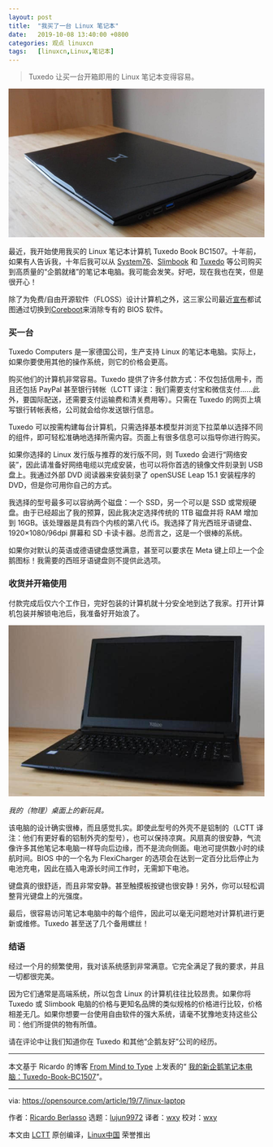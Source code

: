 ```yaml
---
layout: post
title:	"我买了一台 Linux 笔记本"
date:	2019-10-08 13:40:00 +0800 
categories:	观点 linuxcn 
tags:	[linuxcn,Linux,笔记本]
---
```




> 
> Tuxedo 让买一台开箱即用的 Linux 笔记本变得容易。
> 
> 
> 


![](/Asserts/Images/album/201910/08/133924vnmbklqh5jkshkmj.jpg)


最近，我开始使用我买的 Linux 笔记本计算机 Tuxedo Book BC1507。十年前，如果有人告诉我，十年后我可以从 [System76](https://system76.com/)、[Slimbook](https://slimbook.es/en/) 和 [Tuxedo](https://www.tuxedocomputers.com/) 等公司购买到高质量的“企鹅就绪”的笔记本电脑。我可能会发笑。好吧，现在我也在笑，但是很开心！


除了为免费/自由开源软件（FLOSS）设计计算机之外，这三家公司最近[宣布](https://www.tuxedocomputers.com/en/Infos/News/Tuxedo-Computers-stands-for-Free-Software-and-Security-.tuxedo)都试图通过切换到[Coreboot](https://coreboot.org/)来消除专有的 BIOS 软件。


### 买一台


Tuxedo Computers 是一家德国公司，生产支持 Linux 的笔记本电脑。实际上，如果你要使用其他的操作系统，则它的价格会更高。


购买他们的计算机非常容易。Tuxedo 提供了许多付款方式：不仅包括信用卡，而且还包括 PayPal 甚至银行转帐（LCTT 译注：我们需要支付宝和微信支付……此外，要国际配送，还需要支付运输费和清关费用等）。只需在 Tuxedo 的网页上填写银行转帐表格，公司就会给你发送银行信息。


Tuxedo 可以按需构建每台计算机，只需选择基本模型并浏览下拉菜单以选择不同的组件，即可轻松准确地选择所需内容。页面上有很多信息可以指导你进行购买。


如果你选择的 Linux 发行版与推荐的发行版不同，则 Tuxedo 会进行“网络安装”，因此请准备好网络电缆以完成安装，也可以将你首选的镜像文件刻录到 USB 盘上。我通过外部 DVD 阅读器来安装刻录了 openSUSE Leap 15.1 安装程序的 DVD，但是你可用你自己的方式。


我选择的型号最多可以容纳两个磁盘：一个 SSD，另一个可以是 SSD 或常规硬盘。由于已经超出了我的预算，因此我决定选择传统的 1TB 磁盘并将 RAM 增加到 16GB。该处理器是具有四个内核的第八代 i5。我选择了背光西班牙语键盘、1920×1080/96dpi 屏幕和 SD 卡读卡器。总而言之，这是一个很棒的系统。


如果你对默认的英语或德语键盘感觉满意，甚至可以要求在 Meta 键上印上一个企鹅图标！我需要的西班牙语键盘则不提供此选项。


### 收货并开箱使用


付款完成后仅六个工作日，完好包装的计算机就十分安全地到达了我家。打开计算机包装并解锁电池后，我准备好开始浪了。


![Tuxedo Book BC1507](/Asserts/Images/album/201910/08/134049x7m8vlvfqmxl8x38.jpg "Tuxedo Book BC1507")


*我的（物理）桌面上的新玩具。*


该电脑的设计确实很棒，而且感觉扎实。即使此型号的外壳不是铝制的（LCTT 译注：他们有更好看的铝制外壳的型号），也可以保持凉爽。风扇真的很安静，气流像许多其他笔记本电脑一样导向后边缘，而不是流向侧面。电池可提供数小时的续航时间。BIOS 中的一个名为 FlexiCharger 的选项会在达到一定百分比后停止为电池充电，因此在插入电源长时间工作时，无需卸下电池。


键盘真的很舒适，而且非常安静。甚至触摸板按键也很安静！另外，你可以轻松调整背光键盘上的光强度。


最后，很容易访问笔记本电脑中的每个组件，因此可以毫无问题地对计算机进行更新或维修。Tuxedo 甚至送了几个备用螺丝！


### 结语


经过一个月的频繁使用，我对该系统感到非常满意。它完全满足了我的要求，并且一切都很完美。


因为它们通常是高端系统，所以包含 Linux 的计算机往往比较昂贵。如果你将 Tuxedo 或 Slimbook 电脑的价格与更知名品牌的类似规格的价格进行比较，价格相差无几。如果你想要一台使用自由软件的强大系统，请毫不犹豫地支持这些公司：他们所提供的物有所值。


请在评论中让我们知道你在 Tuxedo 和其他“企鹅友好”公司的经历。




---


本文基于 Ricardo 的博客 [From Mind to Type](https://frommindtotype.wordpress.com/) 上发表的“ [我的新企鹅笔记本电脑：Tuxedo-Book-BC1507](https://frommindtotype.wordpress.com/2019/06/17/my-new-penguin-ready-laptop-tuxedo-book-bc1507/)”。




---


via: <https://opensource.com/article/19/7/linux-laptop>


作者：[Ricardo Berlasso](https://opensource.com/users/rgb-es) 选题：[lujun9972](https://github.com/lujun9972) 译者：[wxy](https://github.com/wxy) 校对：[wxy](https://github.com/wxy)


本文由 [LCTT](https://github.com/LCTT/TranslateProject) 原创编译，[Linux中国](https://linux.cn/) 荣誉推出
